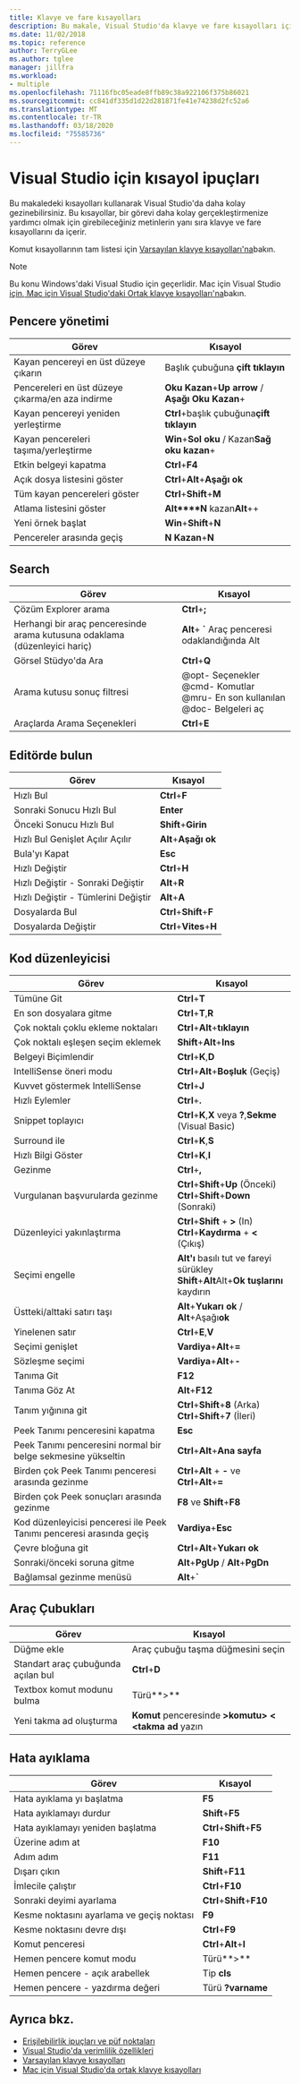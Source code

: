 ```yaml
---
title: Klavye ve fare kısayolları
description: Bu makale, Visual Studio'da klavye ve fare kısayolları için daha üretken olmanıza yardımcı olabilecek ipuçları içerir.
ms.date: 11/02/2018
ms.topic: reference
author: TerryGLee
ms.author: tglee
manager: jillfra
ms.workload:
- multiple
ms.openlocfilehash: 71116fbc05eade8ffb89c38a922106f375b86021
ms.sourcegitcommit: cc841df335d1d22d281871fe41e74238d2fc52a6
ms.translationtype: MT
ms.contentlocale: tr-TR
ms.lasthandoff: 03/18/2020
ms.locfileid: "75585736"
---
```

# <a name="shortcut-tips-for-visual-studio"></a>Visual Studio için kısayol ipuçları

Bu makaledeki kısayolları kullanarak Visual Studio'da daha kolay gezinebilirsiniz. Bu kısayollar, bir görevi daha kolay gerçekleştirmenize yardımcı olmak için girebileceğiniz metinlerin yanı sıra klavye ve fare kısayollarını da içerir.

Komut kısayollarının tam listesi için [Varsayılan klavye kısayolları'na](../ide/default-keyboard-shortcuts-in-visual-studio.md)bakın.

> [!NOTE]
> Bu konu Windows'daki Visual Studio için geçerlidir. Mac için Visual Studio [için, Mac için Visual Studio'daki Ortak klavye kısayolları'na](/visualstudio/mac/keyboard-shortcuts)bakın.

## <a name="window-management"></a>Pencere yönetimi

|Görev|Kısayol|
|-|-|
|Kayan pencereyi en üst düzeye çıkarın|Başlık çubuğuna **çift tıklayın**|
|Pencereleri en üst düzeye çıkarma/en aza indirme|**Oku Kazan**+**Up arrow** / **Aşağı Oku** **Kazan**+|
|Kayan pencereyi yeniden yerleştirme|**Ctrl**+başlık çubuğuna**çift tıklayın**|
|Kayan pencereleri taşıma/yerleştirme|**Win**+**Sol oku** / Kazan**Sağ oku** **kazan**+|
|Etkin belgeyi kapatma|**Ctrl**+**F4**|
|Açık dosya listesini göster|**Ctrl**+**Alt**+**Aşağı ok**|
|Tüm kayan pencereleri göster|**Ctrl**+**Shift**+**M**|
|Atlama listesini göster|**Alt****N** kazan**Alt**++|
|Yeni örnek başlat|**Win**+**Shift**+**N**|
|Pencereler arasında geçiş|**N Kazan**+**N**|

## <a name="search"></a>Search

|Görev|Kısayol|
|-|-|
|Çözüm Explorer arama|**Ctrl**+**;**|
|Herhangi bir araç penceresinde arama kutusuna odaklama (düzenleyici hariç)|**Alt**+ **`** Araç penceresi odaklandığında Alt|
|Görsel Stüdyo'da Ara|**Ctrl**+**Q**|
|Arama kutusu sonuç filtresi|@opt- Seçenekler<br />@cmd- Komutlar<br />@mru- En son kullanılan<br />@doc- Belgeleri aç|
|Araçlarda Arama Seçenekleri|**Ctrl**+**E**|

## <a name="find-in-the-editor"></a>Editörde bulun

|Görev|Kısayol|
|-|-|
|Hızlı Bul|**Ctrl**+**F**|
|Sonraki Sonucu Hızlı Bul|**Enter**|
|Önceki Sonucu Hızlı Bul|**Shift**+**Girin**|
|Hızlı Bul Genişlet Açılır Açılır|**Alt**+**Aşağı ok**|
|Bula'yı Kapat|**Esc**|
|Hızlı Değiştir|**Ctrl**+**H**|
|Hızlı Değiştir - Sonraki Değiştir|**Alt**+**R**|
|Hızlı Değiştir - Tümlerini Değiştir|**Alt**+**A**|
|Dosyalarda Bul|**Ctrl**+**Shift**+**F**|
|Dosyalarda Değiştir|**Ctrl**+**Vites**+**H**|

## <a name="code-editor"></a>Kod düzenleyicisi

|Görev|Kısayol|
|-|-|
|Tümüne Git|**Ctrl**+**T**|
|En son dosyalara gitme|**Ctrl**+**T**,**R**|
|Çok noktalı çoklu ekleme noktaları|**Ctrl**+**Alt**+**tıklayın**|
|Çok noktalı eşleşen seçim eklemek|**Shift**+**Alt**+**Ins**|
|Belgeyi Biçimlendir|**Ctrl**+**K**,**D**|
|IntelliSense öneri modu|**Ctrl**+**Alt**+**Boşluk** (Geçiş)|
|Kuvvet göstermek IntelliSense|**Ctrl**+**J**|
|Hızlı Eylemler|**Ctrl**+**.**|
|Snippet toplayıcı|**Ctrl**+**K**,**X** veya **?**,**Sekme** (Visual Basic)|
|Surround ile|**Ctrl**+**K**,**S**|
|Hızlı Bilgi Göster|**Ctrl**+**K**,**I**|
|Gezinme|**Ctrl**+**,**|
|Vurgulanan başvurularda gezinme|**Ctrl**+**Shift**+**Up** (Önceki)<br />**Ctrl**+**Shift**+**Down** (Sonraki)|
|Düzenleyici yakınlaştırma|**Ctrl**+**Shift** + **>** (In)<br />**Ctrl**+**Kaydırma** + **<** (Çıkış)|
|Seçimi engelle|**Alt'ı** basılı tut ve fareyi sürükley<br />**Shift**+**Alt**Alt+**Ok tuşlarını** kaydırın|
|Üstteki/alttaki satırı taşı|**Alt**+**Yukarı ok** / **Alt**+Aşağı**ok**|
|Yinelenen satır|**Ctrl**+**E**,**V**|
|Seçimi genişlet|**Vardiya**+**Alt**+**=**|
|Sözleşme seçimi|**Vardiya**+**Alt**+**-**|
|Tanıma Git|**F12**|
|Tanıma Göz At|**Alt**+**F12**|
|Tanım yığınına git|**Ctrl**+**Shift**+**8** (Arka)<br />**Ctrl**+**Shift**+**7** (İleri)|
|Peek Tanımı penceresini kapatma|**Esc**|
|Peek Tanımı penceresini normal bir belge sekmesine yükseltin|**Ctrl**+**Alt**+**Ana sayfa**|
|Birden çok Peek Tanımı penceresi arasında gezinme|**Ctrl**+**Alt** + **-** ve **Ctrl**+**Alt**+**=**|
|Birden çok Peek sonuçları arasında gezinme|**F8** ve **Shift**+**F8**|
|Kod düzenleyicisi penceresi ile Peek Tanımı penceresi arasında geçiş|**Vardiya**+**Esc**|
|Çevre bloğuna git|**Ctrl**+**Alt**+**Yukarı ok**|
|Sonraki/önceki soruna gitme|**Alt**+**PgUp** / **Alt**+**PgDn**|
|Bağlamsal gezinme menüsü|**Alt**+**`**|

## <a name="toolbars"></a>Araç Çubukları

|Görev|Kısayol|
|-|-|
|Düğme ekle|Araç çubuğu taşma düğmesini seçin|
|Standart araç çubuğunda açılan bul|**Ctrl**+**D**|
|Textbox komut modunu bulma|Türü**>**|
|Yeni takma ad oluşturma|**Komut** penceresinde **>komutu> \< \<takma ad** yazın|

## <a name="debugging"></a>Hata ayıklama

|Görev|Kısayol|
|-|-|
|Hata ayıklama yı başlatma|**F5**|
|Hata ayıklamayı durdur|**Shift**+**F5**|
|Hata ayıklamayı yeniden başlatma|**Ctrl**+**Shift**+**F5**|
|Üzerine adım at|**F10**|
|Adım adım|**F11**|
|Dışarı çıkın|**Shift**+**F11**|
|İmlecile çalıştır|**Ctrl**+**F10**|
|Sonraki deyimi ayarlama|**Ctrl**+**Shift**+**F10**|
|Kesme noktasını ayarlama ve geçiş noktası|**F9**|
|Kesme noktasını devre dışı|**Ctrl**+**F9**|
|Komut penceresi|**Ctrl**+**Alt**+**I**|
|Hemen pencere komut modu|Türü**>**|
|Hemen pencere - açık arabellek|Tip **cls**|
|Hemen pencere - yazdırma değeri|Türü **?varname**|

## <a name="see-also"></a>Ayrıca bkz.

- [Erişilebilirlik ipuçları ve püf noktaları](../ide/reference/accessibility-tips-and-tricks.md)
- [Visual Studio'da verimlilik özellikleri](productivity-features.md)
- [Varsayılan klavye kısayolları](../ide/default-keyboard-shortcuts-in-visual-studio.md)
- [Mac için Visual Studio'da ortak klavye kısayolları](/visualstudio/mac/keyboard-shortcuts)
